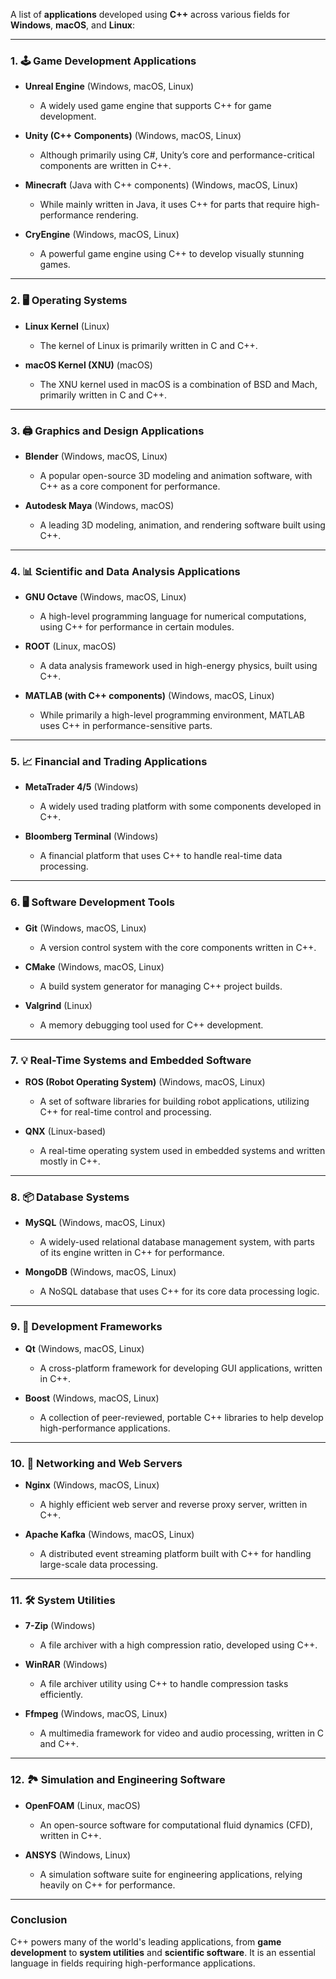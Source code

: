 A list of **applications** developed using **C++** across various fields for **Windows**, **macOS**, and **Linux**:

---

### **1. 🕹️ Game Development Applications**
- **Unreal Engine** (Windows, macOS, Linux)  
   - A widely used game engine that supports C++ for game development.

- **Unity (C++ Components)** (Windows, macOS, Linux)  
   - Although primarily using C#, Unity’s core and performance-critical components are written in C++.

- **Minecraft** (Java with C++ components) (Windows, macOS, Linux)  
   - While mainly written in Java, it uses C++ for parts that require high-performance rendering.

- **CryEngine** (Windows, macOS, Linux)  
   - A powerful game engine using C++ to develop visually stunning games.

---

### **2. 🖥️ Operating Systems**
- **Linux Kernel** (Linux)  
   - The kernel of Linux is primarily written in C and C++.

- **macOS Kernel (XNU)** (macOS)  
   - The XNU kernel used in macOS is a combination of BSD and Mach, primarily written in C and C++.

---

### **3. 🖨️ Graphics and Design Applications**
- **Blender** (Windows, macOS, Linux)  
   - A popular open-source 3D modeling and animation software, with C++ as a core component for performance.

- **Autodesk Maya** (Windows, macOS)  
   - A leading 3D modeling, animation, and rendering software built using C++.

---

### **4. 📊 Scientific and Data Analysis Applications**
- **GNU Octave** (Windows, macOS, Linux)  
   - A high-level programming language for numerical computations, using C++ for performance in certain modules.

- **ROOT** (Linux, macOS)  
   - A data analysis framework used in high-energy physics, built using C++.

- **MATLAB (with C++ components)** (Windows, macOS, Linux)  
   - While primarily a high-level programming environment, MATLAB uses C++ in performance-sensitive parts.

---

### **5. 📈 Financial and Trading Applications**
- **MetaTrader 4/5** (Windows)  
   - A widely used trading platform with some components developed in C++.

- **Bloomberg Terminal** (Windows)  
   - A financial platform that uses C++ to handle real-time data processing.

---

### **6. 🖥️ Software Development Tools**
- **Git** (Windows, macOS, Linux)  
   - A version control system with the core components written in C++.

- **CMake** (Windows, macOS, Linux)  
   - A build system generator for managing C++ project builds.

- **Valgrind** (Linux)  
   - A memory debugging tool used for C++ development.

---

### **7. 💡 Real-Time Systems and Embedded Software**
- **ROS (Robot Operating System)** (Windows, macOS, Linux)  
   - A set of software libraries for building robot applications, utilizing C++ for real-time control and processing.

- **QNX** (Linux-based)  
   - A real-time operating system used in embedded systems and written mostly in C++.

---

### **8. 📦 Database Systems**
- **MySQL** (Windows, macOS, Linux)  
   - A widely-used relational database management system, with parts of its engine written in C++ for performance.

- **MongoDB** (Windows, macOS, Linux)  
   - A NoSQL database that uses C++ for its core data processing logic.

---

### **9. 🔧 Development Frameworks**
- **Qt** (Windows, macOS, Linux)  
   - A cross-platform framework for developing GUI applications, written in C++.

- **Boost** (Windows, macOS, Linux)  
   - A collection of peer-reviewed, portable C++ libraries to help develop high-performance applications.

---

### **10. 📡 Networking and Web Servers**
- **Nginx** (Windows, macOS, Linux)  
   - A highly efficient web server and reverse proxy server, written in C++.

- **Apache Kafka** (Windows, macOS, Linux)  
   - A distributed event streaming platform built with C++ for handling large-scale data processing.

---

### **11. 🛠️ System Utilities**
- **7-Zip** (Windows)  
   - A file archiver with a high compression ratio, developed using C++.

- **WinRAR** (Windows)  
   - A file archiver utility using C++ to handle compression tasks efficiently.

- **Ffmpeg** (Windows, macOS, Linux)  
   - A multimedia framework for video and audio processing, written in C and C++.

---

### **12. 🏞️ Simulation and Engineering Software**
- **OpenFOAM** (Linux, macOS)  
   - An open-source software for computational fluid dynamics (CFD), written in C++.

- **ANSYS** (Windows, Linux)  
   - A simulation software suite for engineering applications, relying heavily on C++ for performance.

---

### **Conclusion**
C++ powers many of the world's leading applications, from **game development** to **system utilities** and **scientific software**. It is an essential language in fields requiring high-performance applications.

